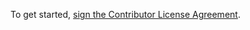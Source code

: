 To get started, <a href="https://www.clahub.com/agreements/vivliostyle/vivliostyle-print">sign the Contributor License Agreement</a>.
